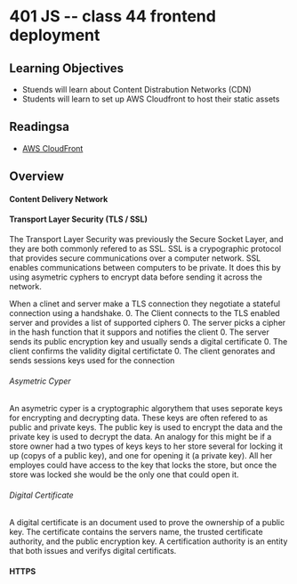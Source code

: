 # 401 JS -- class 44 frontend deployment

## Learning Objectives
* Stuends will learn about Content Distrabution Networks (CDN)
* Students will learn to set up AWS Cloudfront to host their static assets

## Readingsa
* [AWS CloudFront](https://aws.amazon.com/cloudfront/)

## Overview
#### Content Delivery Network
#### Transport Layer Security (TLS / SSL)
The Transport Layer Security was previously the Secure Socket Layer, and they are both commonly refered to as SSL. SSL is a crypographic protocol that provides secure communications over a computer network. SSL enables communications between computers to be private. It does this by using asymetric cyphers to encrypt data before sending it across the network.

When a clinet and server make a TLS connection they negotiate a stateful connection using a handshake.
0. The Client connects to the TLS enabled server and provides a list of supported ciphers
0. The server picks a cipher in the hash function that it suppors and notifies the client
0. The server sends its public encryption key and usually sends a digital certificate
0. The client confirms the validity digital certifictate
0. The client genorates and sends sessions keys used for the connection

###### Asymetric Cyper
An asymetric cyper is a cryptographic algorythem that uses seporate keys for encrypting and decrypting data. These keys are often refered to as public and private keys. The public key is used to encrypt the data and the private key is used to decrypt the data. An analogy for this might be if a store owner had a two types of keys keys to her store several for locking it up (copys of a public key), and one for opening it (a private key). All her employes could have access to the key that locks the store, but once the store was locked she would be the only one that could open it.

###### Digital Certificate
A digital certificate is an document used to prove the ownership of a public key. The certificate contains the servers name,  the trusted certificate authority, and the public encryption key. A certification authority is an entity that both issues and verifys digital certificats.

#### HTTPS

